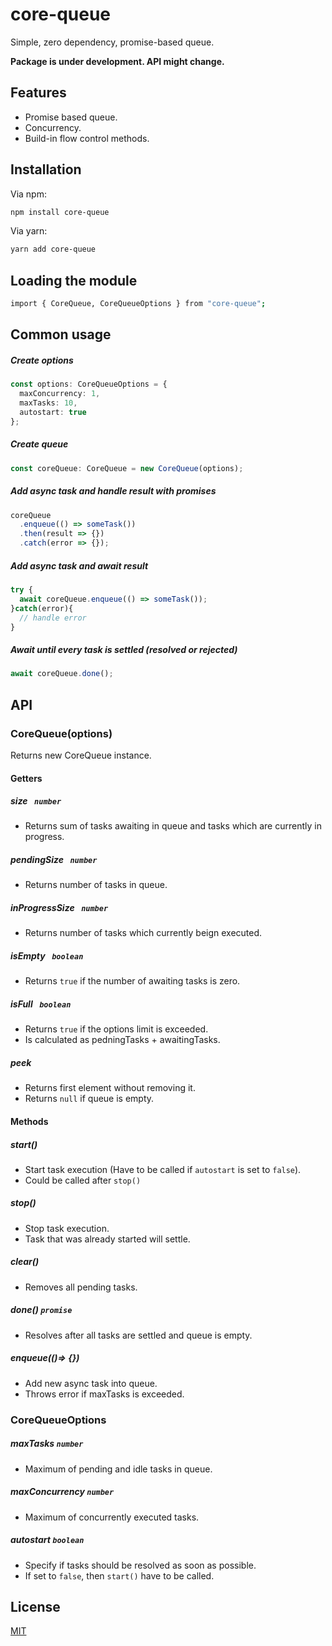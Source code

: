 # core-queue
Simple, zero dependency, promise-based queue.

**Package is under development. API might change.**

## Features
- Promise based queue.
- Concurrency.
- Build-in flow control methods.

## Installation
Via npm:
```bash
npm install core-queue
```
Via yarn:
```bash
yarn add core-queue
```

## Loading the module
```bash
import { CoreQueue, CoreQueueOptions } from "core-queue";
```

## Common usage
##### Create options
```ts
const options: CoreQueueOptions = {
  maxConcurrency: 1,
  maxTasks: 10,
  autostart: true
};
```
##### Create queue
```ts
const coreQueue: CoreQueue = new CoreQueue(options);
```
##### Add async task and handle result with promises
```ts
coreQueue
  .enqueue(() => someTask())
  .then(result => {})
  .catch(error => {});
```

##### Add async task and await result
```ts
try { 
  await coreQueue.enqueue(() => someTask());
}catch(error){
  // handle error
}
```
##### Await until every task is settled (resolved or rejected)
```ts
await coreQueue.done();
```

## API
### CoreQueue(options)
Returns new CoreQueue instance.

#### Getters
##### size ` number`
- Returns sum of tasks awaiting in queue and tasks which are currently in progress.

##### pendingSize ` number`
- Returns number of tasks in queue.

##### inProgressSize ` number`
- Returns number of tasks which currently beign executed.

##### isEmpty ` boolean`
- Returns `true` if the number of awaiting tasks is zero.

##### isFull ` boolean`
- Returns `true` if the options limit is exceeded. 
- Is calculated as pedningTasks + awaitingTasks.

##### peek
- Returns first element without removing it.
- Returns `null` if queue is empty.

#### Methods
##### start() 
- Start task execution (Have to be called if `autostart` is set to `false`).
- Could be called after `stop()`

##### stop()
- Stop task execution.
- Task that was already started will settle.

##### clear()
- Removes all pending tasks.

##### done() `promise`
- Resolves after all tasks are settled and queue is empty.

##### enqueue(()=> {})
- Add new async task into queue.
- Throws error if maxTasks is exceeded.

### CoreQueueOptions
##### maxTasks  `number`
- Maximum of pending and idle tasks in queue. 

##### maxConcurrency  `number`
- Maximum of concurrently executed tasks.

##### autostart  `boolean`
- Specify if tasks should be resolved as soon as possible.
- If set to `false`, then `start()` have to be called.

## License
[MIT](https://choosealicense.com/licenses/mit/)